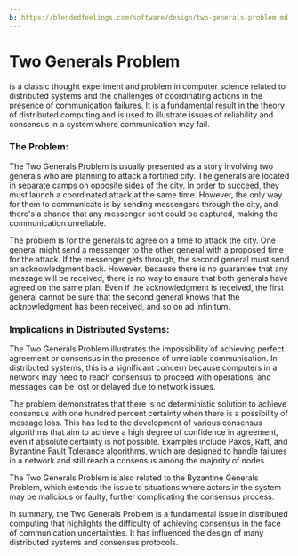 ```yaml
---
b: https://blendedfeelings.com/software/design/two-generals-problem.md
---
```


# Two Generals Problem 
is a classic thought experiment and problem in computer science related to distributed systems and the challenges of coordinating actions in the presence of communication failures. It is a fundamental result in the theory of distributed computing and is used to illustrate issues of reliability and consensus in a system where communication may fail.

### The Problem:

The Two Generals Problem is usually presented as a story involving two generals who are planning to attack a fortified city. The generals are located in separate camps on opposite sides of the city. In order to succeed, they must launch a coordinated attack at the same time. However, the only way for them to communicate is by sending messengers through the city, and there's a chance that any messenger sent could be captured, making the communication unreliable.

The problem is for the generals to agree on a time to attack the city. One general might send a messenger to the other general with a proposed time for the attack. If the messenger gets through, the second general must send an acknowledgment back. However, because there is no guarantee that any message will be received, there is no way to ensure that both generals have agreed on the same plan. Even if the acknowledgment is received, the first general cannot be sure that the second general knows that the acknowledgment has been received, and so on ad infinitum.

### Implications in Distributed Systems:

The Two Generals Problem illustrates the impossibility of achieving perfect agreement or consensus in the presence of unreliable communication. In distributed systems, this is a significant concern because computers in a network may need to reach consensus to proceed with operations, and messages can be lost or delayed due to network issues.

The problem demonstrates that there is no deterministic solution to achieve consensus with one hundred percent certainty when there is a possibility of message loss. This has led to the development of various consensus algorithms that aim to achieve a high degree of confidence in agreement, even if absolute certainty is not possible. Examples include Paxos, Raft, and Byzantine Fault Tolerance algorithms, which are designed to handle failures in a network and still reach a consensus among the majority of nodes.

The Two Generals Problem is also related to the Byzantine Generals Problem, which extends the issue to situations where actors in the system may be malicious or faulty, further complicating the consensus process.

In summary, the Two Generals Problem is a fundamental issue in distributed computing that highlights the difficulty of achieving consensus in the face of communication uncertainties. It has influenced the design of many distributed systems and consensus protocols.